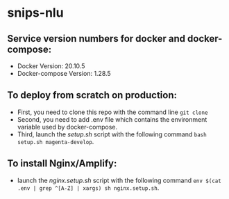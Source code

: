 # snips-nlu

## Service version numbers for docker and docker-compose:
- Docker Version: 20.10.5
- Docker-compose Version: 1.28.5

## To deploy from scratch on production:
- First, you need to clone this repo with the command line `git clone`
- Second, you need to add .env file which contains the environment variable used by docker-compose.
- Third, launch the _setup.sh_ script with the following command `bash setup.sh magenta-develop`.

## To install Nginx/Amplify:
- launch the _nginx.setup.sh_ script with the following command `env $(cat .env | grep ^[A-Z] | xargs) sh nginx.setup.sh`.

